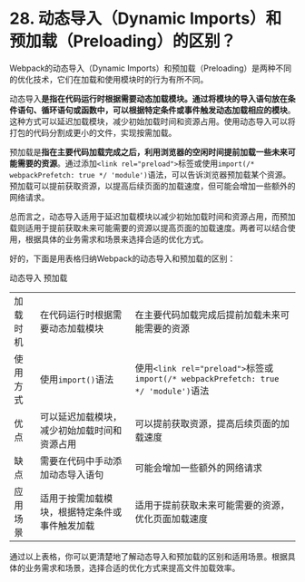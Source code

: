 # 28. 动态导入（Dynamic Imports）和预加载（Preloading）的区别？

Webpack的动态导入（Dynamic Imports）和预加载（Preloading）是两种不同的优化技术，它们在加载和使用模块时的行为有所不同。

动态导入**是指在代码运行时根据需要动态加载模块。通过将模块的导入语句放在条件语句、循环语句或函数中，可以根据特定条件或事件触发动态加载相应的模块**。这种方式可以延迟加载模块，减少初始加载时间和资源占用。使用动态导入可以将打包的代码分割成更小的文件，实现按需加载。

预加载是**指在主要代码加载完成之后，利用浏览器的空闲时间提前加载一些未来可能需要的资源**。通过添加`<link rel="preload">`标签或使用`import(/* webpackPrefetch: true */ 'module')`语法，可以告诉浏览器预加载某个资源。预加载可以提前获取资源，以提高后续页面的加载速度，但可能会增加一些额外的网络请求。

总而言之，动态导入适用于延迟加载模块以减少初始加载时间和资源占用，而预加载则适用于提前获取未来可能需要的资源以提高页面的加载速度。两者可以结合使用，根据具体的业务需求和场景来选择合适的优化方式。

好的，下面是用表格归纳Webpack的动态导入和预加载的区别：

动态导入 预加载

|          |                                                |                                                              |
| -------- | ---------------------------------------------- | ------------------------------------------------------------ |
| 加载时机 | 在代码运行时根据需要动态加载模块               | 在主要代码加载完成后提前加载未来可能需要的资源               |
| 使用方式 | 使用`import()`语法                             | 使用`<link rel="preload">`标签或`import(/* webpackPrefetch: true */ 'module')`语法 |
| 优点     | 可以延迟加载模块，减少初始加载时间和资源占用   | 可以提前获取资源，提高后续页面的加载速度                     |
| 缺点     | 需要在代码中手动添加动态导入语句               | 可能会增加一些额外的网络请求                                 |
| 应用场景 | 适用于按需加载模块，根据特定条件或事件触发加载 | 适用于提前获取未来可能需要的资源，优化页面加载速度           |

通过以上表格，你可以更清楚地了解动态导入和预加载的区别和适用场景。根据具体的业务需求和场景，选择合适的优化方式来提高文件加载效率。